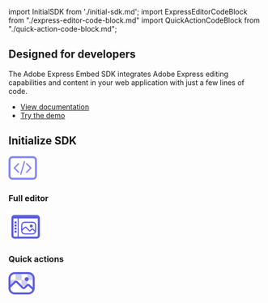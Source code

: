 import InitialSDK from './initial-sdk.md';
import ExpressEditorCodeBlock from "./express-editor-code-block.md"
import QuickActionCodeBlock from "./quick-action-code-block.md";

<DCSummaryBlock slots="heading , text , buttons"  background="rgb(31, 42, 73)" buttonPositionRight className="design-features-code-block" />

## Designed for developers

The Adobe Express Embed SDK integrates Adobe Express editing capabilities and content in your web application with just a few lines of code.

- [View documentation](https://developer.adobe.com/embed-sdk/docs/)
- [Try the demo](https://demo.expressembed.com/)

<TabsBlock orientation="vertical" slots="heading, image, content" repeat="3"  theme="dark" className='bgBlue ' />

## Initialize SDK

![EMPTY_ALT](../images/initialize-SDK.svg)

<InitialSDK/>

### Full editor

![EMPTY_ALT](../images/Express-Editor.svg)

<ExpressEditorCodeBlock/>

### Quick actions

![EMPTY_ALT](../images/quick-actions.svg)

<QuickActionCodeBlock/>
